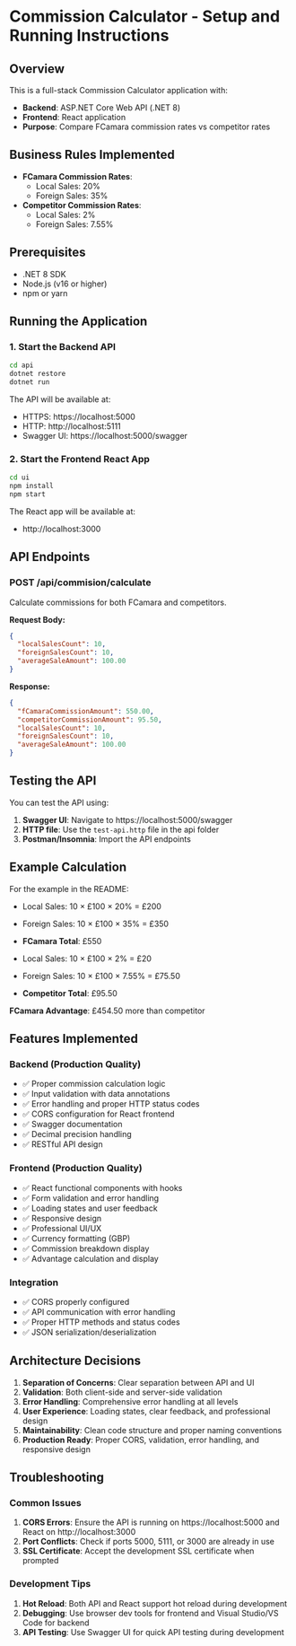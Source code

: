 # Commission Calculator - Setup and Running Instructions

## Overview
This is a full-stack Commission Calculator application with:
- **Backend**: ASP.NET Core Web API (.NET 8)
- **Frontend**: React application
- **Purpose**: Compare FCamara commission rates vs competitor rates

## Business Rules Implemented
- **FCamara Commission Rates**:
  - Local Sales: 20%
  - Foreign Sales: 35%
- **Competitor Commission Rates**:
  - Local Sales: 2%
  - Foreign Sales: 7.55%

## Prerequisites
- .NET 8 SDK
- Node.js (v16 or higher)
- npm or yarn

## Running the Application

### 1. Start the Backend API

```bash
cd api
dotnet restore
dotnet run
```

The API will be available at:
- HTTPS: https://localhost:5000
- HTTP: http://localhost:5111
- Swagger UI: https://localhost:5000/swagger

### 2. Start the Frontend React App

```bash
cd ui
npm install
npm start
```

The React app will be available at:
- http://localhost:3000

## API Endpoints

### POST /api/commision/calculate
Calculate commissions for both FCamara and competitors.

**Request Body:**
```json
{
  "localSalesCount": 10,
  "foreignSalesCount": 10,
  "averageSaleAmount": 100.00
}
```

**Response:**
```json
{
  "fCamaraCommissionAmount": 550.00,
  "competitorCommissionAmount": 95.50,
  "localSalesCount": 10,
  "foreignSalesCount": 10,
  "averageSaleAmount": 100.00
}
```

## Testing the API

You can test the API using:
1. **Swagger UI**: Navigate to https://localhost:5000/swagger
2. **HTTP file**: Use the `test-api.http` file in the api folder
3. **Postman/Insomnia**: Import the API endpoints

## Example Calculation

For the example in the README:
- Local Sales: 10 × £100 × 20% = £200
- Foreign Sales: 10 × £100 × 35% = £350
- **FCamara Total**: £550

- Local Sales: 10 × £100 × 2% = £20
- Foreign Sales: 10 × £100 × 7.55% = £75.50
- **Competitor Total**: £95.50

**FCamara Advantage**: £454.50 more than competitor

## Features Implemented

### Backend (Production Quality)
- ✅ Proper commission calculation logic
- ✅ Input validation with data annotations
- ✅ Error handling and proper HTTP status codes
- ✅ CORS configuration for React frontend
- ✅ Swagger documentation
- ✅ Decimal precision handling
- ✅ RESTful API design

### Frontend (Production Quality)
- ✅ React functional components with hooks
- ✅ Form validation and error handling
- ✅ Loading states and user feedback
- ✅ Responsive design
- ✅ Professional UI/UX
- ✅ Currency formatting (GBP)
- ✅ Commission breakdown display
- ✅ Advantage calculation and display

### Integration
- ✅ CORS properly configured
- ✅ API communication with error handling
- ✅ Proper HTTP methods and status codes
- ✅ JSON serialization/deserialization

## Architecture Decisions

1. **Separation of Concerns**: Clear separation between API and UI
2. **Validation**: Both client-side and server-side validation
3. **Error Handling**: Comprehensive error handling at all levels
4. **User Experience**: Loading states, clear feedback, and professional design
5. **Maintainability**: Clean code structure and proper naming conventions
6. **Production Ready**: Proper CORS, validation, error handling, and responsive design

## Troubleshooting

### Common Issues

1. **CORS Errors**: Ensure the API is running on https://localhost:5000 and React on http://localhost:3000
2. **Port Conflicts**: Check if ports 5000, 5111, or 3000 are already in use
3. **SSL Certificate**: Accept the development SSL certificate when prompted

### Development Tips

1. **Hot Reload**: Both API and React support hot reload during development
2. **Debugging**: Use browser dev tools for frontend and Visual Studio/VS Code for backend
3. **API Testing**: Use Swagger UI for quick API testing during development